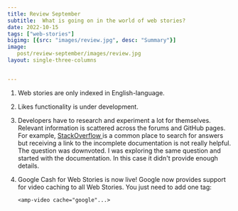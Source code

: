 ```yaml
---
title: Review September
subtitle:  What is going on in the world of web stories?
date: 2022-10-15
tags: ["web-stories"]
bigimg: [{src: "images/review.jpg", desc: "Summary"}]
image:
   post/review-september/images/review.jpg
layout: single-three-columns


---
```


1)	Web stories are only indexed in English-language. 
<!--more--> 
2)	Likes functionality  is under development.


3) Developers have to research and experiment a lot for themselves. Relevant information is scattered across the forums and GitHub pages. For example, [StackOverflow ](https://stackoverflow.com/questions/73136272/custom-javascript-in-amp-stories ) is a common place to search for answers but receiving a link to the incomplete documentation is not really helpful. The question was downvoted. I was exploring the same question and started with the documentation. In this case it didn't provide enough details.

 
5) Google Cash for Web Stories is now live! Google now provides support for video caching to all Web Stories. You just need to add one  tag:



   ``` <amp-video cache="google"...>  ``` 






